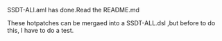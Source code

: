 SSDT-ALl.aml has done.Read the README.md

These hotpatches can be mergaed into a SSDT-ALL.dsl ,but before to do this, I have to do a test.


